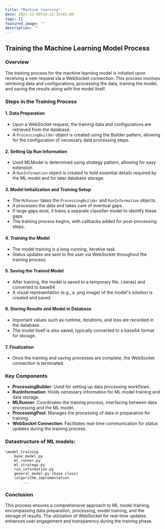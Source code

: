 ```yaml
---
title: "Machine learning"
date: 2023-12-08T19:22:33+01:00
tags: []
featured_image: ""
description: ""
---
```




## Training the Machine Learning Model Process

### Overview
The training process for the machine learning model is initiated upon receiving a new request via a WebSocket connection. This process involves retrieving data and configurations, processing the data, training the model, and saving the results along with the model itself.

### Steps in the Training Process

#### 1. Data Preparation
- Upon a WebSocket request, the training data and configurations are retrieved from the database.
- A `ProcessingBuilder` object is created using the Builder pattern, allowing for the configuration of necessary data processing steps.

#### 2. Setting Up Run Information
- Used MLModel is determined using strategy pattern, allowing for easy extension
- A `RunInformation` object is created to hold essential details required by the ML model and for later database storage.

#### 3. Model Initialization and Training Setup
- The `MLRunner` takes the `ProcessingBuilder` and `RunInformation` objects.
- It processes the data and takes care of eventual gaps.
- If large gaps exist, it trains a separate classifier model to identify these gaps
- The training process begins, with callbacks added for post-processing steps.

#### 4. Training the Model
- The model training is a long-running, iterative task.
- Status updates are sent to the user via WebSocket throughout the training process.

#### 5. Saving the Trained Model
- After training, the model is saved to a temporary file. (.keras) and converted to base64
- A visual representation (e.g., a .png image) of the model's solution is created and saved.

#### 6. Storing Results and Model in Database
- Important values such as runtime, iterations, and loss are recorded in the database.
- The model itself is also saved, typically converted to a base64 format for storage.

#### 7. Finalization
- Once the training and saving processes are complete, the WebSocket connection is terminated.

### Key Components

- **ProcessingBuilder**: Used for setting up data processing workflows.
- **RunInformation**: Holds necessary information for ML model training and data storage.
- **MLRunner**: Coordinates the training process, interfacing between data processing and the ML model.
- **ProcessingPool**: Manages the processing of data in preparation for training.
- **WebSocket Connection**: Facilitates real-time communication for status updates during the training process.


### Datastructure of ML models:

```
\model_training
    base_model.py
    ml_runner.py 
    ml_strategy.py
    run_information.py
    general_model.py (base class)
    \algorithm_implementation
        ...
```

### Conclusion
This process ensures a comprehensive approach to ML model training, encompassing data preparation, processing, model training, and the storage of results. The utilization of WebSocket for real-time updates enhances user engagement and transparency during the training phase.
